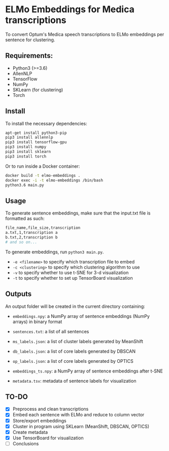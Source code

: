 # ELMo Embeddings for Medica transcriptions
To convert Optum's Medica speech transcriptions to ELMo embeddings per sentence for clustering.

## Requirements:
 * Python3 (>=3.6)
 * AllenNLP
 * TensorFlow
 * NumPy
 * SKLearn (for clustering)
 * Torch

## Install
To install the necessary dependencies:

```bash
apt-get install python3-pip
pip3 install allennlp
pip3 install tensorflow-gpu
pip3 install numpy
pip3 install sklearn
pip3 install torch
```

Or to run inside a Docker container:
```bash
docker build -t elmo-embeddings .
docker exec -i -t elmo-embeddings /bin/bash
python3.6 main.py
```

## Usage
To generate sentence embeddings, make sure that the input.txt file is formatted as such:

```bash
file_name,file_size,transcription
a.txt,1,transcription a
b.txt,2,transcription b
# and so on...
```

To generate embeddings, run `python3 main.py`.
 * `-e <filename>` to specify which transcription file to embed
 * `-c <clustering>` to specify which clustering algorithm to use
 * `-v` to specify whether to use t-SNE for 3-d visualization
 * `-t` to specify whether to set up TensorBoard visualization


## Outputs
An output folder will be created in the current directory containing:
 * `embeddings.npy`: a NumPy array of sentence embeddings (NumPy arrays) in binary format
 * `sentences.txt`: a list of all sentences

 * `ms_labels.json`: a list of cluster labels generated by MeanShift
 * `db_labels.json`: a list of core labels generated by DBSCAN
 * `op_labels.json`: a list of core labels generated by OPTICS
 * `embeddings_ts.npy`: a NumPy array of sentence embeddings after t-SNE

 * `metadata.tsv`: metadata of sentence labels for visualization


## TO-DO
 - [x] Preprocess and clean transcriptions
 - [x] Embed each sentence with ELMo and reduce to column vector
 - [x] Store/export embeddings
 - [x] Cluster in program using SKLearn (MeanShift, DBSCAN, OPTICS)
 - [x] Create metadata
 - [x] Use TensorBoard for visualization
 - [ ] Conclusions
